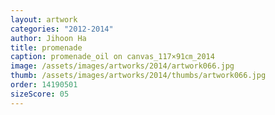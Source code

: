 ```yaml
---
layout: artwork
categories: "2012-2014"
author: Jihoon Ha
title: promenade
caption: promenade_oil on canvas_117×91㎝_2014
image: /assets/images/artworks/2014/artwork066.jpg
thumb: /assets/images/artworks/2014/thumbs/artwork066.jpg
order: 14190501
sizeScore: 05
---
```

